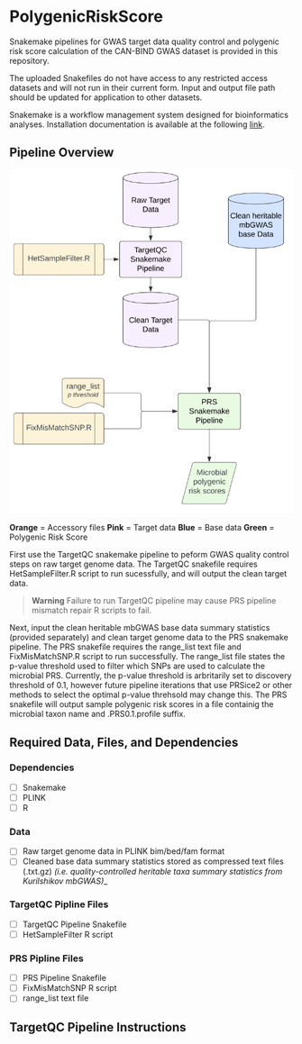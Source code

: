 # PolygenicRiskScore
Snakemake pipelines for GWAS target data quality control and polygenic risk score calculation of the CAN-BIND GWAS dataset is provided in this repository. 

The uploaded Snakefiles do not have access to any restricted access datasets and will not run in their current form. Input and output file path should be updated for application to other datasets.

Snakemake is a workflow management system designed for bioinformatics analyses. Installation documentation is available at the following [link](https://snakemake.readthedocs.io/en/stable/index.html).


## Pipeline Overview
![Pipline overview flowchart](Images/pipeline_overview.png)

**Orange** = Accessory files
**Pink** = Target data
**Blue** = Base data
**Green** = Polygenic Risk Score


First use the TargetQC snakemake pipeline to peform GWAS quality control steps on raw target genome data. The TargetQC snakefile requires HetSampleFilter.R script to run sucessfully, and will output the clean target data. 

> **Warning**
> Failure to run TargetQC pipeline may cause PRS pipeline mismatch repair R scripts to fail. 

Next, input the clean heritable mbGWAS base data summary statistics (provided separately) and clean target genome data to the PRS snakemake pipeline. The PRS snakefile requires the range_list text file and FixMisMatchSNP.R script to run successfully. The range_list file states the p-value threshold used to filter which SNPs are used to calculate the microbial PRS. Currently, the p-value threshold is arbritarily set to discovery threshold of 0.1, however future pipeline iterations that use PRSice2 or other methods to select the optimal p-value threhsold may change this. The PRS snakefile will output sample polygenic risk scores in a file containig the microbial taxon name and .PRS0.1.profile suffix. 


## Required Data, Files, and Dependencies

### Dependencies
- [ ] Snakemake
- [ ] PLINK
- [ ] R

### Data
- [ ] Raw target genome data in PLINK bim/bed/fam format
- [ ] Cleaned base data summary statistics stored as compressed text files (.txt.gz) _(i.e. quality-controlled heritable taxa summary statistics from Kurilshikov mbGWAS)__

### TargetQC Pipline Files
- [ ] TargetQC Pipeline Snakefile
- [ ] HetSampleFilter R script

### PRS Pipline Files
- [ ] PRS Pipeline Snakefile
- [ ] FixMisMatchSNP R script
- [ ] range_list text file

## TargetQC Pipeline Instructions


## 




